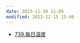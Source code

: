```yaml
---
date: 2023-11-30 11:09
modified: 2023-12-15 15:46
---
```

- [739.每日温度](https://leetcode.cn/problems/daily-temperatures/)
